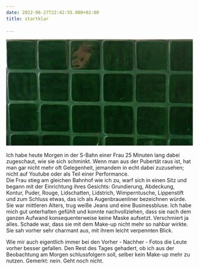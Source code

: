 ```yaml
---
date: 2022-06-27T22:42:55.000+02:00
title: startklar

---
```

![](/uploads/grune-kacheln.jpg)

Ich habe heute Morgen in der S-Bahn einer Frau 25 Minuten lang dabei zugeschaut, wie sie sich schminkt. Wenn man aus der Pubertät raus ist, hat man gar nicht mehr oft Gelegenheit, jemandem in echt dabei zuzusehen; nicht auf Youtube oder als Teil einer Performance.  
Die Frau stieg am gleichen Bahnhof wie ich zu, warf sich in einen Sitz und begann mit der Einrichtung ihres Gesichts: Grundierung, Abdeckung, Kontur, Puder, Rouge, Lidschatten, Lidstrich, Wimperntusche, Lippenstift und zum Schluss etwas, das ich als Augenbrauenliner bezeichnen würde. Sie war mittleren Alters, trug weiße Jeans und eine Businessbluse. Ich habe mich gut unterhalten gefühlt und konnte nachvollziehen, dass sie nach dem ganzen Aufwand konsequenterweise keine Maske aufsetzt. Verschmiert ja alles. Schade war, dass sie mit dem Make-up nicht mehr so nahbar wirkte. Sie sah vorher sehr charmant aus, mit ihrem leicht verpennten Blick.

Wie mir auch eigentlich immer bei den Vorher - Nachher - Fotos die Leute vorher besser gefallen. Den Rest des Tages gehadert, ob ich aus der Beobachtung am Morgen schlussfolgern soll, selber kein Make-up mehr zu nutzen. Gemerkt: nein. Geht noch nicht. 